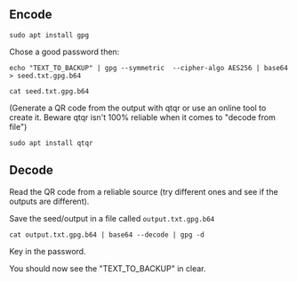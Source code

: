## Encode

	sudo apt install gpg

Chose a good password then:

	echo "TEXT_TO_BACKUP" | gpg --symmetric  --cipher-algo AES256 | base64 > seed.txt.gpg.b64

	cat seed.txt.gpg.b64

(Generate a QR code from the output with qtqr or use an online tool to create it. Beware qtqr isn't 100% reliable when it comes to "decode from file")

	sudo apt install qtqr


## Decode

Read the QR code from a reliable source (try different ones and see if the outputs are different).

Save the seed/output in a file called `output.txt.gpg.b64`

	cat output.txt.gpg.b64 | base64 --decode | gpg -d

Key in the password.

You should now see the "TEXT_TO_BACKUP" in clear.
